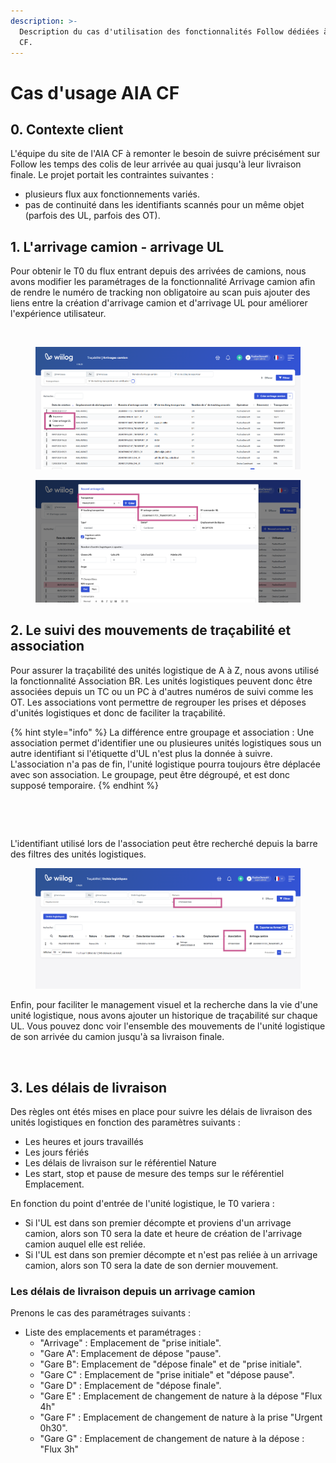 ```yaml
---
description: >-
  Description du cas d'utilisation des fonctionnalités Follow dédiées à l'AIA
  CF.
---
```


# Cas d'usage AIA CF

## 0. Contexte client&#x20;

L'équipe du site de l'AIA CF à remonter le besoin de suivre précisément sur Follow les temps des colis de leur arrivée au quai jusqu'à leur livraison finale. Le projet portait les contraintes suivantes :&#x20;

* plusieurs flux aux fonctionnements variés.
* pas de continuité dans les identifiants scannés pour un même objet (parfois des UL, parfois des OT).

## 1. L'arrivage camion - arrivage UL

Pour obtenir le T0 du flux entrant depuis des arrivées de camions, nous avons modifier les paramétrages de la fonctionnalité Arrivage camion afin de rendre le numéro de tracking non obligatoire au scan puis ajouter des liens entre la création d'arrivage camion et d'arrivage UL pour améliorer l'expérience utilisateur.&#x20;



<figure><img src="../.gitbook/assets/Capture d&#x27;écran 2024-09-18 151915.png" alt=""><figcaption></figcaption></figure>

<div data-full-width="true">

<figure><img src="../.gitbook/assets/Capture d’écran 2024-09-13 100358.png" alt=""><figcaption></figcaption></figure>

 

<figure><img src="../.gitbook/assets/Capture d’écran 2024-09-13 100505.png" alt=""><figcaption></figcaption></figure>

</div>



## 2. Le suivi des mouvements de traçabilité et association&#x20;

Pour assurer la traçabilité des unités logistique de A à Z, nous avons utilisé la fonctionnalité Association BR. Les unités logistiques peuvent donc être associées depuis un TC ou un PC à d'autres numéros de suivi comme les OT. Les associations vont permettre de regrouper les prises et déposes d'unités logistiques et donc de faciliter la traçabilité.

{% hint style="info" %}
La différence entre groupage et association : Une association permet d'identifier une ou plusieures unités logistiques sous un autre identifiant si l'étiquette d'UL n'est plus la donnée à suivre. L'association n'a pas de fin, l'unité logistique pourra toujours être déplacée avec son association. Le groupage, peut être dégroupé, et est donc supposé temporaire.&#x20;
{% endhint %}

<div>

<figure><img src="../.gitbook/assets/Média (3).jfif" alt=""><figcaption></figcaption></figure>

 

<figure><img src="../.gitbook/assets/Média (4).jfif" alt=""><figcaption></figcaption></figure>

</div>

L'identifiant utilisé lors de l'association peut être recherché depuis la barre des filtres des unités logistiques.&#x20;

<figure><img src="../.gitbook/assets/Capture d’écran 2024-09-13 104712.png" alt=""><figcaption></figcaption></figure>

Enfin, pour faciliter le management visuel et la recherche dans la vie d'une unité logistique, nous avons ajouter un historique de traçabilité sur chaque UL. Vous pouvez donc voir l'ensemble des mouvements de l'unité logistique de son arrivée du camion jusqu'à sa livraison finale.&#x20;

<figure><img src="../.gitbook/assets/Capture d&#x27;écran 2024-09-13 105055.png" alt=""><figcaption></figcaption></figure>

## 3. Les délais de livraison&#x20;

Des règles ont étés mises en place pour suivre les délais de livraison des unités logistiques en fonction des paramètres suivants :&#x20;

* Les heures et jours travaillés
* Les jours fériés
* Les délais de livraison sur le référentiel Nature
* Les start, stop et pause de mesure des temps sur le référentiel Emplacement.&#x20;

En fonction du point d'entrée de l'unité logistique, le T0 variera :&#x20;

* Si l'UL est dans son premier décompte et proviens d'un arrivage camion, alors son T0 sera la date et heure de création de l'arrivage camion auquel elle est reliée.&#x20;
* Si l'UL est dans son premier décompte et n'est pas reliée à un arrivage camion, alors son T0 sera la date de son dernier mouvement.&#x20;

### Les délais de livraison depuis un arrivage camion

Prenons le cas des paramétrages suivants :&#x20;

* Liste des emplacements et paramétrages :&#x20;
  * "Arrivage" : Emplacement de "prise initiale".&#x20;
  * "Gare A": Emplacement de dépose "pause".
  * "Gare B": Emplacement de "dépose finale" et de "prise initiale".
  * "Gare C" : Emplacement de "prise initiale" et "dépose pause".&#x20;
  * "Gare D" : Emplacement de "dépose finale".&#x20;
  * "Gare E" : Emplacement de changement de nature à la dépose "Flux 4h"
  * "Gare F" : Emplacement de changement de nature à la prise "Urgent 0h30".&#x20;
  * "Gare G" : Emplacement de changement de nature à la dépose : "Flux 3h"&#x20;

<figure><img src="../.gitbook/assets/Capture d&#x27;écran 2024-09-18 141144.png" alt=""><figcaption></figcaption></figure>



<figure><img src="../.gitbook/assets/Capture d&#x27;écran 2024-09-18 141256.png" alt=""><figcaption></figcaption></figure>



<figure><img src="../.gitbook/assets/Capture d&#x27;écran 2024-09-18 151120.png" alt=""><figcaption></figcaption></figure>
